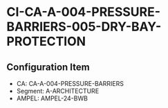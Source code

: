 # CI-CA-A-004-PRESSURE-BARRIERS-005-DRY-BAY-PROTECTION

## Configuration Item
- CA: CA-A-004-PRESSURE-BARRIERS
- Segment: A-ARCHITECTURE
- AMPEL: AMPEL-24-BWB
